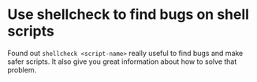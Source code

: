 # Use shellcheck to find bugs on shell scripts

Found out `shellcheck <script-name>` really useful to find bugs and make
safer scripts. It also give you great information about how to solve
that problem.

